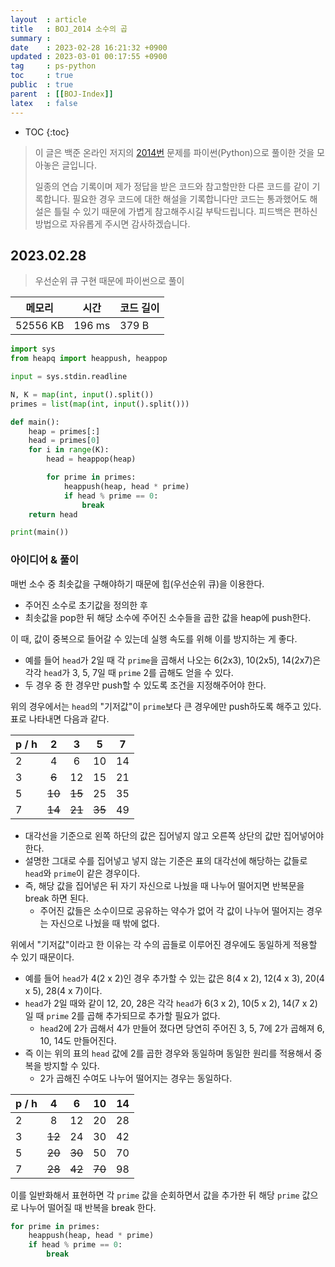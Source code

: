 ```yaml
---
layout  : article
title   : BOJ_2014 소수의 곱
summary : 
date    : 2023-02-28 16:21:32 +0900
updated : 2023-03-01 00:17:55 +0900
tag     : ps-python
toc     : true
public  : true
parent  : [[BOJ-Index]]
latex   : false
---
```

* TOC
{:toc}

> 이 글은 백준 온라인 저지의 [2014번](https://www.acmicpc.net/problem/2014) 문제를 파이썬(Python)으로 풀이한 것을 모아놓은 글입니다.
>
> 일종의 연습 기록이며 제가 정답을 받은 코드와 참고할만한 다른 코드를 같이 기록합니다. 필요한 경우 코드에 대한 해설을 기록합니다만 코드는 통과했어도 해설은 틀릴 수 있기 때문에 가볍게 참고해주시길 부탁드립니다. 피드백은 편하신 방법으로 자유롭게 주시면 감사하겠습니다.

## 2023.02.28

> 우선순위 큐 구현 때문에 파이썬으로 풀이

| 메모리    | 시간   | 코드 길이 |
| --------- | -----  | --------- |
| 52556 KB  | 196 ms | 379 B     |

```python
import sys
from heapq import heappush, heappop

input = sys.stdin.readline

N, K = map(int, input().split())
primes = list(map(int, input().split()))

def main():
    heap = primes[:]
    head = primes[0]
    for i in range(K):
        head = heappop(heap)

        for prime in primes:
            heappush(heap, head * prime)
            if head % prime == 0:
                break
    return head

print(main())
```

### 아이디어 & 풀이

매번 소수 중 최솟값을 구해야하기 때문에 힙(우선순위 큐)을 이용한다.

* 주어진 소수로 초기값을 정의한 후
* 최솟값을 pop한 뒤 해당 소수에 주어진 소수들을 곱한 값을 heap에 push한다.

이 때, 값이 중복으로 들어갈 수 있는데 실행 속도를 위해 이를 방지하는 게 좋다.

* 예를 들어 `head`가 2일 때 각 `prime`을 곱해서 나오는 6(2x3), 10(2x5), 14(2x7)은 각각 `head`가 3, 5, 7일 때 `prime` 2를 곱해도 얻을 수 있다.
* 두 경우 중 한 경우만 push할 수 있도록 조건을 지정해주어야 한다.

위의 경우에서는 `head`의 "기저값"이 `prime`보다 큰 경우에만 push하도록 해주고 있다. 표로 나타내면 다음과 같다.

| p / h | 2      | 3      | 5      | 7     |
| ---   | :---:  | :---:  | :---:  | :---: |
| 2     | 4      | 6      | 10     | 14    |
| 3     | ~~6~~  | 12     | 15     | 21    |
| 5     | ~~10~~ | ~~15~~ | 25     | 35    |
| 7     | ~~14~~ | ~~21~~ | ~~35~~ | 49    |

* 대각선을 기준으로 왼쪽 하단의 값은 집어넣지 않고 오른쪽 상단의 값만 집어넣어야 한다.
* 설명한 그대로 수를 집어넣고 넣지 않는 기준은 표의 대각선에 해당하는 값들로 `head`와 `prime`이 같은 경우이다.
* 즉, 해당 값을 집어넣은 뒤 자기 자신으로 나눴을 때 나누어 떨어지면 반복문을 break 하면 된다.
    * 주어진 값들은 소수이므로 공유하는 약수가 없어 각 값이 나누어 떨어지는 경우는 자신으로 나눴을 때 밖에 없다.

위에서 "기저값"이라고 한 이유는 각 수의 곱들로 이루어진 경우에도 동일하게 적용할 수 있기 때문이다.

* 예를 들어 `head`가 4(2 x 2)인 경우 추가할 수 있는 값은 8(4 x 2), 12(4 x 3), 20(4 x 5), 28(4 x 7)이다.
* `head`가 2일 때와 같이 12, 20, 28은 각각 `head`가 6(3 x 2), 10(5 x 2), 14(7 x 2)일 때 `prime` 2를 곱해 추가되므로 추가할 필요가 없다.
    * `head`2에 2가 곱해서 4가 만들어 졌다면 당연히 주어진 3, 5, 7에 2가 곱해져 6, 10, 14도 만들어진다.
* 즉 이는 위의 표의 `head` 값에 2를 곱한 경우와 동일하며 동일한 원리를 적용해서 중복을 방지할 수 있다.
    * 2가 곱해진 수여도 나누어 떨어지는 경우는 동일하다.

| p / h | 4      | 6      | 10     | 14    |
| ---   | :---:  | :---:  | :---:  | :---: |
| 2     | 8      | 12     | 20     | 28    |
| 3     | ~~12~~ | 24     | 30     | 42    |
| 5     | ~~20~~ | ~~30~~ | 50     | 70    |
| 7     | ~~28~~ | ~~42~~ | ~~70~~ | 98    |

이를 일반화해서 표현하면 각 `prime` 값을 순회하면서 값을 추가한 뒤 해당 `prime` 값으로 나누어 떨어질 때 반복을 break 한다.

```py
for prime in primes:
    heappush(heap, head * prime)
    if head % prime == 0:
        break
```
